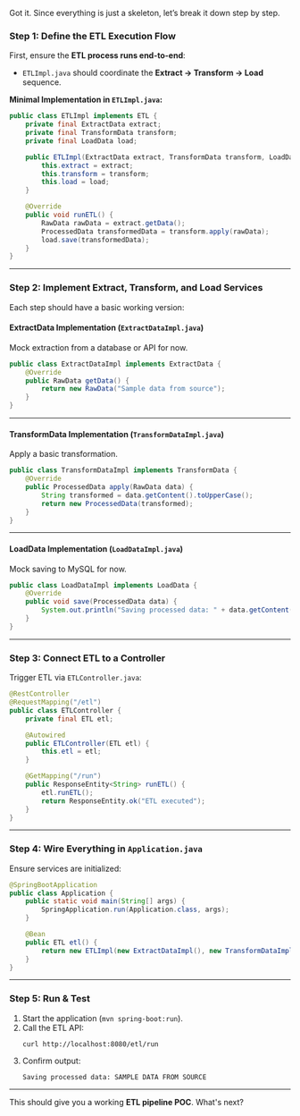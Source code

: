 Got it. Since everything is just a skeleton, let’s break it down step by step.  

### **Step 1: Define the ETL Execution Flow**  
First, ensure the **ETL process runs end-to-end**:  
- `ETLImpl.java` should coordinate the **Extract → Transform → Load** sequence.  

**Minimal Implementation in `ETLImpl.java`:**  
```java
public class ETLImpl implements ETL {
    private final ExtractData extract;
    private final TransformData transform;
    private final LoadData load;

    public ETLImpl(ExtractData extract, TransformData transform, LoadData load) {
        this.extract = extract;
        this.transform = transform;
        this.load = load;
    }

    @Override
    public void runETL() {
        RawData rawData = extract.getData();
        ProcessedData transformedData = transform.apply(rawData);
        load.save(transformedData);
    }
}
```
---
### **Step 2: Implement Extract, Transform, and Load Services**
Each step should have a basic working version:

#### **ExtractData Implementation (`ExtractDataImpl.java`)**
Mock extraction from a database or API for now.  
```java
public class ExtractDataImpl implements ExtractData {
    @Override
    public RawData getData() {
        return new RawData("Sample data from source");
    }
}
```
---
#### **TransformData Implementation (`TransformDataImpl.java`)**
Apply a basic transformation.
```java
public class TransformDataImpl implements TransformData {
    @Override
    public ProcessedData apply(RawData data) {
        String transformed = data.getContent().toUpperCase();
        return new ProcessedData(transformed);
    }
}
```
---
#### **LoadData Implementation (`LoadDataImpl.java`)**
Mock saving to MySQL for now.
```java
public class LoadDataImpl implements LoadData {
    @Override
    public void save(ProcessedData data) {
        System.out.println("Saving processed data: " + data.getContent());
    }
}
```
---
### **Step 3: Connect ETL to a Controller**
Trigger ETL via `ETLController.java`:
```java
@RestController
@RequestMapping("/etl")
public class ETLController {
    private final ETL etl;

    @Autowired
    public ETLController(ETL etl) {
        this.etl = etl;
    }

    @GetMapping("/run")
    public ResponseEntity<String> runETL() {
        etl.runETL();
        return ResponseEntity.ok("ETL executed");
    }
}
```
---
### **Step 4: Wire Everything in `Application.java`**
Ensure services are initialized:
```java
@SpringBootApplication
public class Application {
    public static void main(String[] args) {
        SpringApplication.run(Application.class, args);
    }

    @Bean
    public ETL etl() {
        return new ETLImpl(new ExtractDataImpl(), new TransformDataImpl(), new LoadDataImpl());
    }
}
```
---
### **Step 5: Run & Test**
1. Start the application (`mvn spring-boot:run`).  
2. Call the ETL API:  
   ```
   curl http://localhost:8080/etl/run
   ```
3. Confirm output:  
   ```
   Saving processed data: SAMPLE DATA FROM SOURCE
   ```
---
This should give you a working **ETL pipeline POC**. What's next?